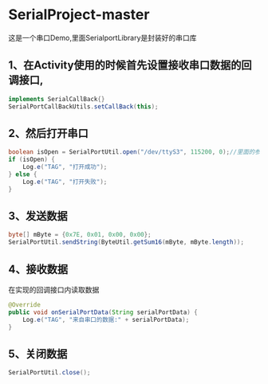 # SerialProject-master
这是一个串口Demo,里面SerialportLibrary是封装好的串口库  
## 1、在Activity使用的时候首先设置接收串口数据的回调接口,  
```java
implements SerialCallBack{}
SerialPortCallBackUtils.setCallBack(this);
```
## 2、然后打开串口
```java
boolean isOpen = SerialPortUtil.open("/dev/ttyS3", 115200, 0);//里面的参数根据自己的需求自己更改
if (isOpen) {
    Log.e("TAG", "打开成功");
} else {
    Log.e("TAG", "打开失败");
}
```
## 3、发送数据
```java
byte[] mByte = {0x7E, 0x01, 0x00, 0x00};
SerialPortUtil.sendString(ByteUtil.getSum16(mByte, mByte.length));
```
## 4、接收数据
在实现的回调接口内读取数据
```java
@Override
public void onSerialPortData(String serialPortData) {
    Log.e("TAG", "来自串口的数据:" + serialPortData);
}
```
## 5、关闭数据
```java
SerialPortUtil.close();
```
